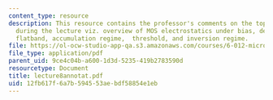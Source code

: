 ```yaml
---
content_type: resource
description: This resource contains the professor's comments on the topics covered
  during the lecture viz. overview of MOS electrostatics under bias, depletion regime,
  flatband, accumulation regime,  threshold, and inversion regime.
file: https://ol-ocw-studio-app-qa.s3.amazonaws.com/courses/6-012-microelectronic-devices-and-circuits-fall-2005/12fb617f6a7b594553aebdf58854e1eb_lecture8annotat.pdf
file_type: application/pdf
parent_uid: 9ce4c04b-a600-1d3d-5235-419b2783590d
resourcetype: Document
title: lecture8annotat.pdf
uid: 12fb617f-6a7b-5945-53ae-bdf58854e1eb
---
```


